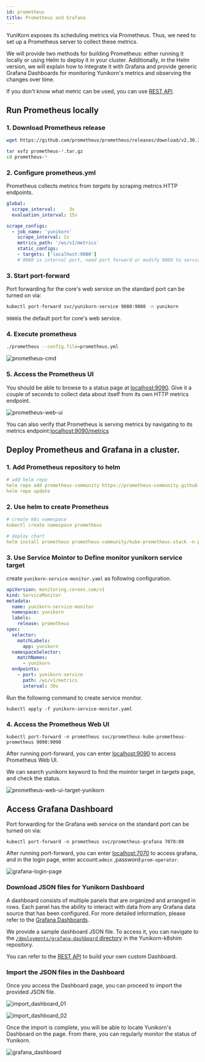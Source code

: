 ```yaml
---
id: prometheus
title: Prometheus and Grafana
---
```


<!--
Licensed to the Apache Software Foundation (ASF) under one
or more contributor license agreements.  See the NOTICE file
distributed with this work for additional information
regarding copyright ownership.  The ASF licenses this file
to you under the Apache License, Version 2.0 (the
"License"); you may not use this file except in compliance
with the License.  You may obtain a copy of the License at

  http://www.apache.org/licenses/LICENSE-2.0

Unless required by applicable law or agreed to in writing,
software distributed under the License is distributed on an
"AS IS" BASIS, WITHOUT WARRANTIES OR CONDITIONS OF ANY
KIND, either express or implied.  See the License for the
specific language governing permissions and limitations
under the License.
-->

YuniKorn exposes its scheduling metrics via Prometheus. Thus, we need to set up a Prometheus server to collect these metrics.

We will provide two methods for building Prometheus: either running it locally or using Helm to deploy it in your cluster. Additionally, in the Helm version, we will explain how to integrate it with Grafana and provide generic Grafana Dashboards for monitoring Yunikorn's metrics and observing the changes over time.

If you don't know what metric can be used, you can use [REST API](../../api/scheduler.md#metrics).

## Run Prometheus locally

### 1. Download Prometheus release

```bash
wget https://github.com/prometheus/prometheus/releases/download/v2.30.3/prometheus-2.30.3.linux-amd64.tar.gz
```

```bash
tar xvfz prometheus-*.tar.gz
cd prometheus-*
```

### 2. Configure prometheus.yml

Prometheus collects metrics from *targets* by scraping metrics HTTP endpoints.

```yaml
global:
  scrape_interval:     3s
  evaluation_interval: 15s

scrape_configs:
  - job_name: 'yunikorn'
    scrape_interval: 1s
    metrics_path: '/ws/v1/metrics'
    static_configs:
    - targets: ['localhost:9080'] 
    # 9080 is internal port, need port forward or modify 9080 to service's port
```

### 3. Start port-forward

Port forwarding for the core's web service on the standard port can be turned on via:

```bash
kubectl port-forward svc/yunikorn-service 9080:9080 -n yunikorn
```

`9080`is the default port for core's web service. 

### 4. Execute prometheus

```bash
./prometheus --config.file=prometheus.yml
```

![prometheus-cmd](../../assets/prometheus-cmd.png)

### 5. Access the Prometheus UI

You should be able to browse to a status page at [localhost:9090](http://localhost:9090/). Give it a couple of seconds to collect data about itself from its own HTTP metrics endpoint.

![prometheus-web-ui](../../assets/prometheus-web-ui.png)

You can also verify that Prometheus is serving metrics by navigating to its metrics endpoint:[localhost:9090/metrics](http://localhost:9090/metrics)

## Deploy Prometheus and Grafana in a cluster.

### 1. Add Prometheus repository to helm
    
```yaml
# add helm repo
helm repo add prometheus-community https://prometheus-community.github.io/helm-charts
helm repo update
```
    
### 2. Use helm to create Prometheus

```yaml
# create k8s namespace
kubectl create namespace prometheus

# deploy chart
helm install prometheus prometheus-community/kube-prometheus-stack -n prometheus
```

### 3. Use Service Mointor to Define monitor yunikorn service target

create `yunikorn-service-monitor.yaml` as following configuration.

```yaml
apiVersion: monitoring.coreos.com/v1
kind: ServiceMonitor
metadata:
  name: yunikorn-service-monitor
  namespace: yunikorn
  labels:
    release: prometheus
spec:
  selector:
    matchLabels:
      app: yunikorn
  namespaceSelector:
    matchNames:
      - yunikorn
  endpoints:
    - port: yunikorn-service
      path: /ws/v1/metrics
      interval: 30s
```

Run the following command to create service monitor.

```shell
kubectl apply -f yunikorn-service-monitor.yaml
```

### 4. Access the Prometheus Web UI
    
```shell
kubectl port-forward -n prometheus svc/prometheus-kube-prometheus-prometheus 9090:9090
```

After running port-forward, you can enter [localhost:9090](http://localhost:9090) to access Prometheus Web UI.

We can search yunikorn keyword to find the mointor target in targets page, and check the status.

![prometheus-web-ui-target-yunikorn](../../assets/prometheus-web-ui-target-yunikorn.png)

## Access Grafana Dashboard

Port forwarding for the Grafana web service on the standard port can be turned on via:

```shell
kubectl port-forward -n prometheus svc/prometheus-grafana 7070:80
```

After running port-forward, you can enter [localhost:7070](http://localhost:7070) to access grafana, and in the login page, enter account:`admin` ,password:`prom-operator`.

![grafana-login-page](../../assets/grafana_login_page.png)
    
### Download JSON files for Yunikorn Dashboard
    
A dashboard consists of multiple panels that are organized and arranged in rows. Each panel has the ability to interact with data from any Grafana data source that has been configured. For more detailed information, please refer to the [Grafana Dashboards](https://grafana.com/docs/grafana/latest/dashboards).

We provide a sample dashboard JSON file. To access it, you can navigate to the [`/deployments/grafana-dashboard` directory](https://github.com/apache/yunikorn-k8shim/blob/master/deployments/grafana-dashboard) in the Yunikorn-k8shim repository.

You can refer to the [REST API](../../api/scheduler.md#metrics) to build your own custom Dashboard.

### Import the JSON files in the Dashboard

Once you access the Dashboard page, you can proceed to import the provided JSON file.

![import_dashboard_01](../../assets/import_dashboard_01.png)

![import_dashboard_02](../../assets/import_dashboard_02.png)

Once the import is complete, you will be able to locate Yunikorn's Dashboard on the page. From there, you can regularly monitor the status of Yunikorn.

![grafana_dashboard](../../assets/grafana_dashboard.png)
